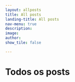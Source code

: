 ```yaml
---
layout: allposts
title: All posts
landing-title: All posts
nav-menu: true
description: 
image: 
author: 
show_tile: false

---
```

<h1>Todos os posts</h1>